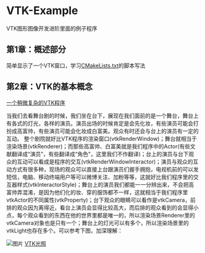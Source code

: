 # VTK-Example
VTK图形图像开发进阶里面的例子程序
## 第1章：概述部分
简单显示了一个VTK窗口，学习[CMakeLists.txt](https://github.com/GHAUOA/VTK-Example/blob/master/Examples/Chap01/CMakeLists.txt)的脚本写法
## 第2章：VTK的基本概念
[一个稍微复杂的VTK程序](https://github.com/GHAUOA/VTK-Example/blob/master/Examples/Chap02/2.1_RenderCylinder.cpp)

当我们去看舞台剧的时候，我们坐在台下，展现在我们面前的是一个舞台，舞台上有各式的灯光，各样的演员。演员出场的时候肯定是会先化妆，有些演员可能会打扮成高富帅，有些演员可能会化妆成白富美。观众有时还会与台上的演员有一定的互动。
整个剧院就好比VTK程序的渲染窗口(vtkRenderWindow)；舞台就相当于渲染场景(vtkRenderer)；而那些高富帅、白富美就是我们程序中的Actor(有些文献翻译成“演员”，有些翻译成“角色”，这里我们不作翻译)；台上的演员与台下观众的互动可以看成是程序的交互(vtkRenderWindowInteractor)；演员与观众的互动方式有很多种，现场的观众可以直接上台跟演员们握手拥抱，电视机前的可以发短信，电脑、移动终端用户等可以微博关注、加粉等等，这就好比我们程序里的交互器样式(vtkInteractorStyle)；舞台上的演员我们都能一一分辨出来，不会把高富帅弄混淆，是因为他们化的妆、穿的服饰都不一样，这就相当于我们程序里vtkActor的不同属性(vtkProperty)；台下观众的眼睛可以看作是vtkCamera，前排的观众因为离得近，看台上演员会显得比较高大，而后排的观众看到的会显得小点，每个观众看到的东西在他的世界里都是唯一的，所以渲染场景Renderer里的vtkCamera对象也是只有一个；舞台上的灯光可以有多个，所以渲染场景里的vtkLight也存在多个。可以参考下图，加深理解：

![图片](http://img.blog.csdn.net/20161116172359845)
[VTK光照](https://github.com/GHAUOA/VTK-Example/blob/master/Examples/Chap02/2.2_RenderCylinder-Lights.cpp)
